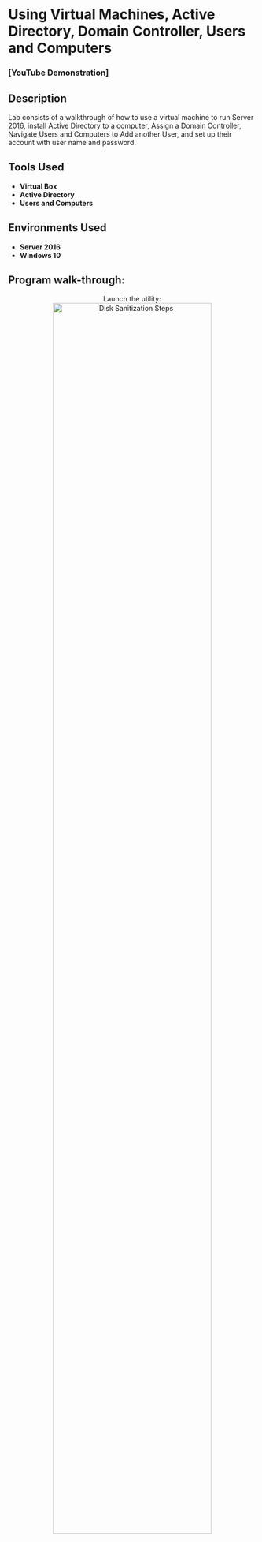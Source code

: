 <h1>Using Virtual Machines, Active Directory, Domain Controller, Users and Computers</h1>

 ### [YouTube Demonstration]

<h2>Description</h2>
Lab consists of a walkthrough of how to use a virtual machine to run Server 2016, install Active Directory to a computer, Assign a Domain Controller, Navigate Users and Computers to Add another User, and set up their account with user name and password. 
<br />

<h2>Tools Used</h2>

- <b>Virtual Box</b> 
- <b>Active Directory</b>
- <b>Users and Computers</b>

<h2>Environments Used </h2>

- <b>Server 2016</b>
- <b>Windows 10</b>

<h2>Program walk-through:</h2>

<p align="center">
Launch the utility: <br/>
<img src="https://i.imgur.com/62TgaWL.png" height="80%" width="80%" alt="Disk Sanitization Steps"/>
<br />
